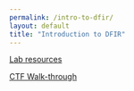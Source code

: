 ```yaml
---
permalink: /intro-to-dfir/
layout: default
title: "Introduction to DFIR"
---
```


<p><a href="/assets/DFIR101 - Lab Resources.pdf">Lab resources</a></p>
<p><a href="">CTF Walk-through</a></p>

